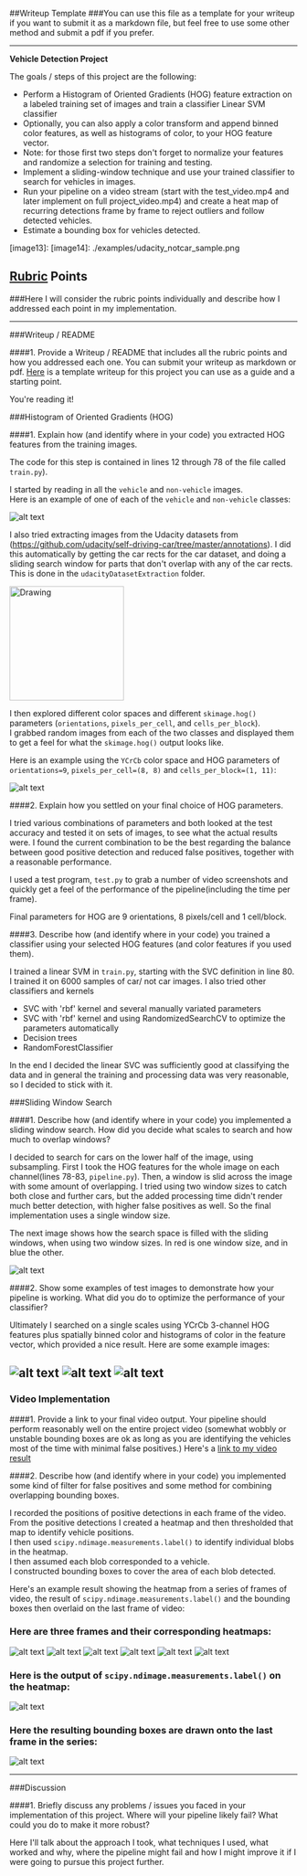 ##Writeup Template
###You can use this file as a template for your writeup if you want to submit it as a markdown file, but feel free to use some other method and submit a pdf if you prefer.

---

**Vehicle Detection Project**

The goals / steps of this project are the following:

* Perform a Histogram of Oriented Gradients (HOG) feature extraction on a labeled training set of images and train a classifier Linear SVM classifier
* Optionally, you can also apply a color transform and append binned color features, as well as histograms of color, to your HOG feature vector. 
* Note: for those first two steps don't forget to normalize your features and randomize a selection for training and testing.
* Implement a sliding-window technique and use your trained classifier to search for vehicles in images.
* Run your pipeline on a video stream (start with the test_video.mp4 and later implement on full project_video.mp4) and create a heat map of recurring detections frame by frame to reject outliers and follow detected vehicles.
* Estimate a bounding box for vehicles detected.

[//]: # (Image References)
[image1]: ./examples/car_not_car.png
[image2]: ./examples/features.png
[image3]: ./examples/1_sliding_windows.png

[image4]: ./examples/2_detected_boxes.png
[image4_2]: ./examples/023.png
[image4_3]: ./examples/test3.png

[image5]: ./test_images/test4.jpg
[image6]: ./test_images/test5.jpg
[image7]: ./test_images/test6.jpg

[image8]: ./examples/test4.png
[image9]: ./examples/test5.png
[image10]: ./examples/test6.png

[image11]: ./examples/det_test6.png
[image12]: ./examples/det_test6.png

[image13]: 
[image14]: ./examples/udacity_notcar_sample.png

[video1]: ./project_video.mp4

## [Rubric](https://review.udacity.com/#!/rubrics/513/view) Points
###Here I will consider the rubric points individually and describe how I addressed each point in my implementation.  

---
###Writeup / README

####1. Provide a Writeup / README that includes all the rubric points and how you addressed each one.  You can submit your writeup as markdown or pdf.  [Here](https://github.com/udacity/CarND-Vehicle-Detection/blob/master/writeup_template.md) is a template writeup for this project you can use as a guide and a starting point.  

You're reading it!

###Histogram of Oriented Gradients (HOG)

####1. Explain how (and identify where in your code) you extracted HOG features from the training images.

The code for this step is contained in lines 12 through 78 of the file called `train.py`).  

I started by reading in all the `vehicle` and `non-vehicle` images.  
Here is an example of one of each of the `vehicle` and `non-vehicle` classes:

![alt text][image1]

I also tried extracting images from the Udacity datasets from (https://github.com/udacity/self-driving-car/tree/master/annotations).
I did this automatically by getting the car rects for the car dataset, and doing a sliding search window for parts that don't overlap with any
of the car rects. This is done in the `udacityDatasetExtraction` folder. 

<img src="./examples/udacity_car_sample.png" alt="Drawing" style="width: 200px;"/>


I then explored different color spaces and different `skimage.hog()` parameters (`orientations`, `pixels_per_cell`, and `cells_per_block`).  
I grabbed random images from each of the two classes and displayed them to get a feel for what the `skimage.hog()` output looks like.

Here is an example using the `YCrCb` color space and HOG parameters of `orientations=9`, `pixels_per_cell=(8, 8)` and `cells_per_block=(1, 11)`:


![alt text][image2]

####2. Explain how you settled on your final choice of HOG parameters.

I tried various combinations of parameters and both looked at the test accuracy and tested it on sets of images, to see 
what the actual results were. I found the current combination to be the best regarding the balance between good positive
detection and reduced false positives, together with a reasonable performance.

I used a test program, `test.py` to grab a number of video screenshots and quickly get a feel of the performance of the
pipeline(including the time per frame).

Final parameters for HOG are 9 orientations, 8 pixels/cell and 1 cell/block.

####3. Describe how (and identify where in your code) you trained a classifier using your selected HOG features (and color features if you used them).

I trained a linear SVM in `train.py`, starting with the SVC definition in line 80. I trained it on 6000 samples of car/
not car images. I also tried other classifiers and kernels
- SVC with 'rbf' kernel and several manually variated parameters
- SVC with 'rbf' kernel and using RandomizedSearchCV to optimize the parameters automatically
- Decision trees
- RandomForestClassifier

In the end I decided the linear SVC was sufficiently good at classifying the data and in general the training and processing
 data was very reasonable, so I decided to stick with it.

###Sliding Window Search

####1. Describe how (and identify where in your code) you implemented a sliding window search.  How did you decide what scales to search and how much to overlap windows?

I decided to search for cars on the lower half of the image, using subsampling. First I took the HOG features for the whole
image on each channel(lines 78-83, `pipeline.py`). Then, a window is slid across the image with some amount of overlapping.
I tried using two window sizes to catch both close and further cars, but the added processing time didn't render much
 better detection, with higher false positives as well. So the final implementation uses a single window size.

The next image shows how the search space is filled with the sliding windows, when using two window sizes. 
In red is one window size, and in blue the other.

![alt text][image3]

####2. Show some examples of test images to demonstrate how your pipeline is working.  What did you do to optimize the performance of your classifier?

Ultimately I searched on a single scales using YCrCb 3-channel HOG features plus spatially binned color and histograms of 
color in the feature vector, which provided a nice result.  Here are some example images:

![alt text][image4]
![alt text][image4_2]
![alt text][image4_3]
---

### Video Implementation

####1. Provide a link to your final video output.  Your pipeline should perform reasonably well on the entire project video (somewhat wobbly or unstable bounding boxes are ok as long as you are identifying the vehicles most of the time with minimal false positives.)
Here's a [link to my video result](./result_video.mp4)


####2. Describe how (and identify where in your code) you implemented some kind of filter for false positives and some method for combining overlapping bounding boxes.

I recorded the positions of positive detections in each frame of the video. 
From the positive detections I created a heatmap and then thresholded that map to identify vehicle positions.  
I then used `scipy.ndimage.measurements.label()` to identify individual blobs in the heatmap.  
I then assumed each blob corresponded to a vehicle.  
I constructed bounding boxes to cover the area of each blob detected.  

Here's an example result showing the heatmap from a series of frames of video, the result of `scipy.ndimage.measurements.label()` 
and the bounding boxes then overlaid on the last frame of video:

### Here are three frames and their corresponding heatmaps:

![alt text][image5]
![alt text][image8]
![alt text][image6]
![alt text][image9]
![alt text][image7]
![alt text][image10]

### Here is the output of `scipy.ndimage.measurements.label()` on the heatmap:
![alt text][image11]

### Here the resulting bounding boxes are drawn onto the last frame in the series:
![alt text][image7]



---

###Discussion

####1. Briefly discuss any problems / issues you faced in your implementation of this project.  Where will your pipeline likely fail?  What could you do to make it more robust?

Here I'll talk about the approach I took, what techniques I used, what worked and why, where the pipeline might fail and how I might improve it if I were going to pursue this project further.  

